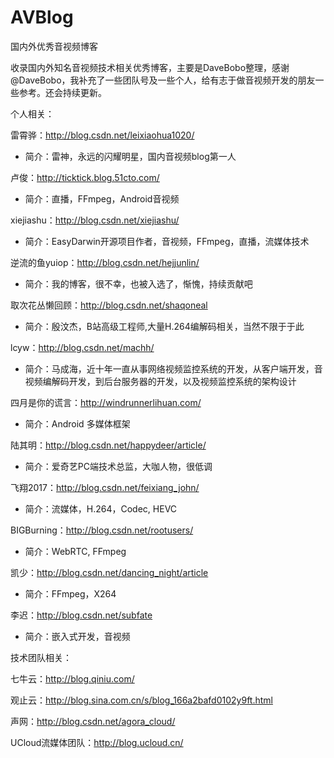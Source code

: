 # AVBlog
国内外优秀音视频博客

收录国内外知名音视频技术相关优秀博客，主要是DaveBobo整理，感谢@DaveBobo，我补充了一些团队号及一些个人，给有志于做音视频开发的朋友一些参考。还会持续更新。

个人相关：

雷霄骅：http://blog.csdn.net/leixiaohua1020/
- 简介：雷神，永远的闪耀明星，国内音视频blog第一人

卢俊：http://ticktick.blog.51cto.com/
- 简介：直播，FFmpeg，Android音视频

xiejiashu：http://blog.csdn.net/xiejiashu/
- 简介：EasyDarwin开源项目作者，音视频，FFmpeg，直播，流媒体技术

逆流的鱼yuiop：http://blog.csdn.net/hejjunlin/
- 简介：我的博客，很不幸，也被入选了，惭愧，持续贡献吧

取次花丛懒回顾：http://blog.csdn.net/shaqoneal
- 简介：殷汶杰，B站高级工程师,大量H.264编解码相关，当然不限于于此

lcyw：http://blog.csdn.net/machh/
- 简介：马成海，近十年一直从事网络视频监控系统的开发，从客户端开发，音视频编解码开发，到后台服务器的开发，以及视频监控系统的架构设计

四月是你的谎言：http://windrunnerlihuan.com/
- 简介：Android 多媒体框架

陆其明：http://blog.csdn.net/happydeer/article/
- 简介：爱奇艺PC端技术总监，大咖人物，很低调

飞翔2017：http://blog.csdn.net/feixiang_john/
- 简介：流媒体，H.264，Codec, HEVC

BIGBurning：http://blog.csdn.net/rootusers/
- 简介：WebRTC, FFmpeg 

凯少：http://blog.csdn.net/dancing_night/article
- 简介：FFmpeg，X264

李迟：http://blog.csdn.net/subfate
- 简介：嵌入式开发，音视频

技术团队相关：

七牛云：http://blog.qiniu.com/

观止云：http://blog.sina.com.cn/s/blog_166a2bafd0102y9ft.html

声网：http://blog.csdn.net/agora_cloud/

UCloud流媒体团队：http://blog.ucloud.cn/
